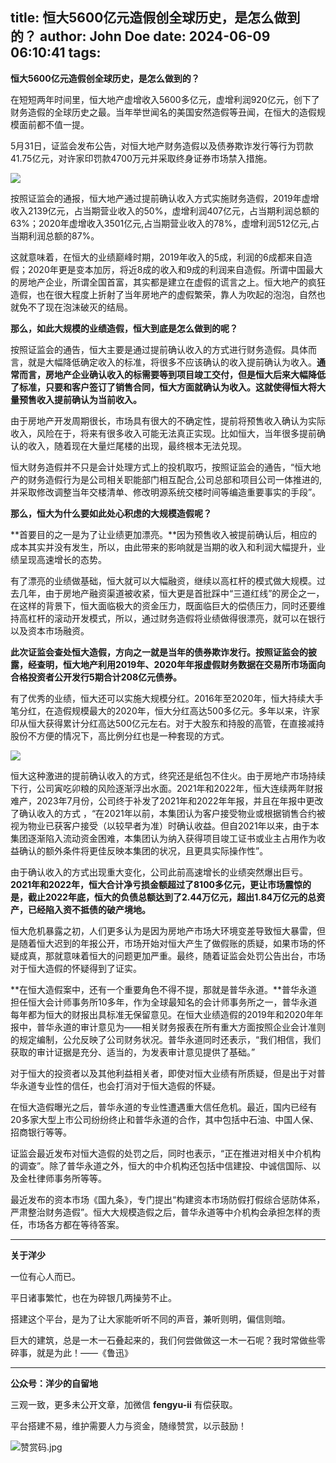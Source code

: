 title: 恒大5600亿元造假创全球历史，是怎么做到的？
author: John Doe
date: 2024-06-09 06:10:41
tags:
---
**恒大5600亿元造假创全球历史，是怎么做到的？**<!--more-->

在短短两年时间里，恒大地产虚增收入5600多亿元，虚增利润920亿元，创下了财务造假的全球历史之最。当年举世闻名的美国安然造假等丑闻，在恒大的造假规模面前都不值一提。

5月31日，证监会发布公告，对恒大地产财务造假以及债券欺诈发行等行为罚款41.75亿元，对许家印罚款4700万元并采取终身证券市场禁入措施。

![](/images/20240607001.png)

按照证监会的通报，恒大地产通过提前确认收入方式实施财务造假，2019年虚增收入2139亿元，占当期营业收入的50%，虚增利润407亿元，占当期利润总额的63%；2020年虚增收入3501亿元,占当期营业收入的78%，虚增利润512亿元,占当期利润总额的87%。

这就意味着，在恒大的业绩巅峰时期，2019年收入的5成，利润的6成都来自造假；2020年更是变本加厉，将近8成的收入和9成的利润来自造假。所谓中国最大的房地产企业，所谓全国首富，其实都是建立在虚假的谎言之上。恒大地产的疯狂造假，也在很大程度上折射了当年房地产的虚假繁荣，靠人为吹起的泡泡，自然也就免不了现在泡沫破灭的结局。

**那么，如此大规模的业绩造假，恒大到底是怎么做到的呢？**

按照证监会的通告，恒大主要是通过提前确认收入的方式进行财务造假。具体而言，就是大幅降低确定收入的标准，将很多不应该确认的收入提前确认为收入。**通常而言，房地产企业确认收入的标需要等到项目竣工交付，但是恒大后来大幅降低了标准，只要和客户签订了销售合同，恒大方面就确认为收入。这就使得恒大将大量预售收入提前确认为当前收入。**

由于房地产开发周期很长，市场具有很大的不确定性，提前将预售收入确认为实际收入，风险在于，将来有很多收入可能无法真正实现。比如恒大，当年很多提前确认的收入，随着现在大量烂尾楼的出现，最终根本无法兑现。

恒大财务造假并不只是会计处理方式上的投机取巧，按照证监会的通告，“恒大地产的财务造假行为是公司相关职能部门相互配合,公司总部和项目公司一体推进的,并采取修改调整当年交楼清单、修改明源系统交楼时间等编造重要事实的手段”。

**那么，恒大为什么要如此处心积虑的大规模造假呢？**

**首要目的之一是为了让业绩更加漂亮。**因为预售收入被提前确认后，相应的成本其实并没有发生，所以，由此带来的影响就是当期的收入和利润大幅提升，业绩呈现高速增长的态势。

有了漂亮的业绩做基础，恒大就可以大幅融资，继续以高杠杆的模式做大规模。过去几年，由于房地产融资渠道被收紧，恒大更是首批踩中“三道红线”的房企之一，在这样的背景下，恒大面临极大的资金压力，既面临巨大的偿债压力，同时还要维持高杠杆的滚动开发模式，所以，通过财务造假将业绩做得很漂亮，就可以在银行以及资本市场融资。

**此次证监会查处恒大造假，方向之一就是当年的债券欺诈发行。按照证监会的披露，经查明，恒大地产利用2019年、2020年年报虚假财务数据在交易所市场面向合格投资者公开发行5期合计208亿元债券。**

有了优秀的业绩，恒大还可以实施大规模分红。2016年至2020年，恒大持续大手笔分红，在造假规模最大的2020年，恒大分红高达500多亿元。多年以来，许家印从恒大获得累计分红高达500亿元左右。对于大股东和持股的高管，在直接减持股份不方便的情况下，高比例分红也是一种套现的方式。

![](/images/20240607002.png)

恒大这种激进的提前确认收入的方式，终究还是纸包不住火。由于房地产市场持续下行，公司寅吃卯粮的风险逐渐浮出水面。2021年和2022年，恒大连续两年财报难产，2023年7月份，公司终于补发了2021年和2022年年报，并且在年报中更改了确认收入的方式 ，“在2021年以前，本集团认为客户接受物业或根据销售合约被视为物业已获客户接受（以较早者为准）时确认收益。但自2021年以来，由于本集团逐渐陷入流动资金困难，本集团认为纳入获得项目竣工证书或业主占用作为收益确认的额外条件将更佳反映本集团的状况，且更具实际操作性”。

由于确认收入的方式出现重大变化，公司此前高速增长的业绩突然爆出巨亏。**2021年和2022年，恒大合计净亏损金额超过了8100多亿元，更让市场震惊的是，截止2022年底，恒大的负债总额达到了2.44万亿元，超出1.84万亿元的总资产，已经陷入资不抵债的破产境地。**

恒大危机暴露之初，人们更多认为是因为房地产市场大环境变差导致恒大暴雷，但是随着恒大迟到的年报公开，市场开始对恒大产生了做假账的质疑，如果市场的怀疑成真，那就意味着恒大的问题更加严重。最终，随着证监会处罚公告出台，市场对于恒大造假的怀疑得到了证实。

**在恒大造假案中，还有一个重要角色不得不提，那就是普华永道。**普华永道担任恒大会计师事务所10多年，作为全球最知名的会计师事务所之一，普华永道每年都为恒大的财报出具标准无保留意见。在恒大业绩造假的2019年和2020年年报中，普华永道的审计意见为——相关财务报表在所有重大方面按照企业会计准则的规定编制，公允反映了公司财务状况。普华永道同时还表示，“我们相信，我们获取的审计证据是充分、适当的，为发表审计意见提供了基础。”

对于恒大的投资者以及其他利益相关者，即使对恒大业绩有所质疑，但是出于对普华永道专业性的信任，也会打消对于恒大造假的怀疑。

在恒大造假曝光之后，普华永道的专业性遭遇重大信任危机。最近，国内已经有20多家大型上市公司纷纷终止和普华永道的合作，其中包括中石油、中国人保、招商银行等等。

证监会最近发布对恒大造假的处罚之后，同时也表示，“正在推进对相关中介机构的调查”。除了普华永道之外，恒大的中介机构还包括中信建投、中诚信国际、以及金杜律师事务所等等。

最近发布的资本市场《国九条》，专门提出“构建资本市场防假打假综合惩防体系，严肃整治财务造假”。恒大大规模造假之后，普华永道等中介机构会承担怎样的责任，市场各方都在等待答案。
- - -
**关于洋少**

一位有心人而已。

平日诸事繁忙，也在为碎银几两操劳不止。

搭建这个平台，是为了让大家能听听不同的声音，兼听则明，偏信则暗。

巨大的建筑，总是一木一石叠起来的，我们何尝做做这一木一石呢？我时常做些零碎事，就是为此！——《鲁迅》

---

**公众号：洋少的自留地** 

三观一致，更多未公开文章，加微信 **fengyu-ii** 有偿获取。

平台搭建不易，维护需要人力与资金，随缘赞赏，以示鼓励！

![赞赏码.jpg](/images/shang.jpg)